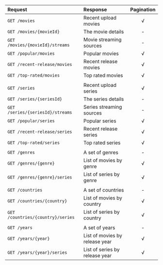| Request                           | Response                       | Pagination |
| :-------------------------------- | :----------------------------- | :--------: |
| `GET /movies`                     | Recent upload movies           |     √      |
| `GET /movies/{movieId}`           | The movie details              |     -      |
| `GET /movies/{movieId}/streams`   | Movie streaming sources        |     -      |
| `GET /popular/movies`             | Popular movies                 |     √      |
| `GET /recent-release/movies`      | Recent release movies          |     √      |
| `GET /top-rated/movies`           | Top rated movies               |     √      |
|                                   |                                |            |
| `GET /series`                     | Recent upload series           |     √      |
| `GET /series/{seriesId}`          | The series details             |     -      |
| `GET /series/{seriesId}/streams`  | Series streaming sources       |     -      |
| `GET /popular/series`             | Popular series                 |     √      |
| `GET /recent-release/series`      | Recent release series          |     √      |
| `GET /top-rated/series`           | Top rated series               |     √      |
|                                   |                                |            |
| `GET /genres`                     | A set of genres                |     -      |
| `GET /genres/{genre}`             | List of movies by genre        |     √      |
| `GET /genres/{genre}/series`      | List of series by genre        |     √      |
|                                   |                                |            |
| `GET /countries`                  | A set of countries             |     -      |
| `GET /countries/{country}`        | List of movies by country      |     √      |
| `GET /countries/{country}/series` | List of series by country      |     √      |
|                                   |                                |            |
| `GET /years`                      | A set of years                 |     -      |
| `GET /years/{year}`               | List of movies by release year |     √      |
| `GET /years/{year}/series`        | List of series by release year |     √      |
